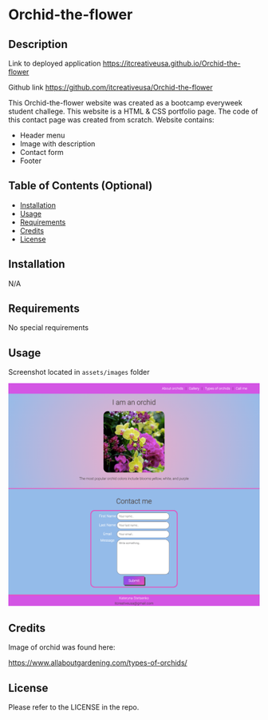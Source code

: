 # Orchid-the-flower

## Description

Link to deployed application
 https://itcreativeusa.github.io/Orchid-the-flower

Github link 
https://github.com/itcreativeusa/Orchid-the-flower

This Orchid-the-flower website was created as a bootcamp everyweek student challege. This website is a HTML & CSS portfolio page. The code of this contact page was created from scratch.
Website contains: 
- Header menu
- Image with description
- Contact form
- Footer

## Table of Contents (Optional)

- [Installation](#installation)
- [Usage](#usage)
- [Requirements](#requirements)
- [Credits](#credits)
- [License](#license)

## Installation

N/A

## Requirements

No special requirements

## Usage

Screenshot located in ``` assets/images ``` folder

![Orchid-the-flower](assets/images/screenshot.png)
   

## Credits


Image of orchid was found here:

https://www.allaboutgardening.com/types-of-orchids/


## License

Please refer to the LICENSE in the repo.



